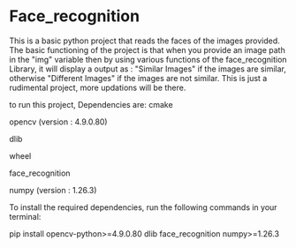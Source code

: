 # Face_recognition

This is a basic python project that reads the faces of the images provided. 
The basic functioning of the project is that when you provide an image path in the "img" variable then by using various functions of the face_recognition Library, 
it will display a output as : "Similar Images" if the images are similar, otherwise "Different Images" if the images are not similar.
This is just a rudimental project, more updations will be there. 

to run this project, Dependencies are:
cmake

opencv (version : 4.9.0.80)

dlib 

wheel

face_recognition

numpy (version : 1.26.3)

To install the required dependencies, run the following commands in your terminal:

pip install opencv-python>=4.9.0.80 dlib face_recognition numpy>=1.26.3

